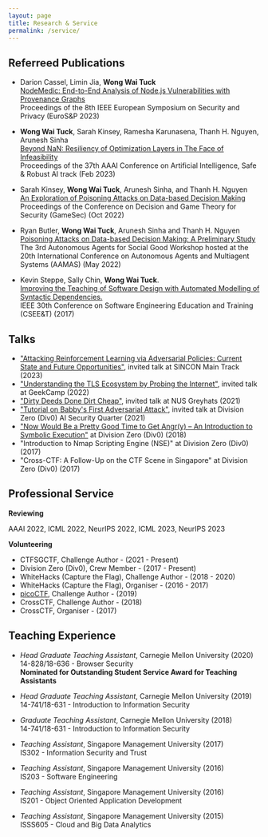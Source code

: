 ```yaml
---
layout: page
title: Research & Service
permalink: /service/
---
```


## Referreed Publications

- Darion Cassel, Limin Jia, **Wong Wai Tuck** <br/>
[NodeMedic: End-to-End Analysis of Node.js Vulnerabilities with Provenance Graphs](https://www.andrew.cmu.edu/user/liminjia/research/papers/nodemedic-eurosp23.pdf) <br/>
Proceedings of the 8th IEEE European Symposium on Security and Privacy (EuroS&P 2023)

- **Wong Wai Tuck**, Sarah Kinsey, Ramesha Karunasena, Thanh H. Nguyen, Arunesh Sinha <br/>
[Beyond NaN: Resiliency of Optimization Layers in The Face of Infeasibility](https://arxiv.org/abs/2202.06242) <br/>
Proceedings of the 37th AAAI Conference on Artificial Intelligence, Safe & Robust AI track (Feb 2023)

- Sarah Kinsey, **Wong Wai Tuck**, Arunesh Sinha, and Thanh H. Nguyen <br/>
[An Exploration of Poisoning Attacks on Data-based Decision Making](/docs/GameSec2022_PoisonAttack.pdf) <br/>
Proceedings of the Conference on Decision and Game Theory for Security (GameSec) (Oct 2022)

- Ryan Butler, **Wong Wai Tuck**, Arunesh Sinha and Thanh H. Nguyen <br/>
[Poisoning Attacks on Data-based Decision Making: A Preliminary Study](https://guaguakai.github.io/aasg2022/program/) <br/>
The 3rd Autonomous Agents for Social Good Workshop hosted at the 20th International Conference on Autonomous Agents and Multiagent Systems (AAMAS) (May 2022)

- Kevin Steppe, Sally Chin, **Wong Wai Tuck**. <br/>
[Improving the Teaching of Software Design with Automated Modelling of Syntactic Dependencies.](https://ieeexplore.ieee.org/document/8166695) <br/>
IEEE 30th Conference on Software Engineering Education and Training (CSEE&T) (2017)

## Talks

- ["Attacking Reinforcement Learning via Adversarial Policies: Current State and Future Opportunities"](https://www.infosec-city.com/schedule/sin-rl-con#:~:text=Attacking%20Reinforcement%20Learning%20via%20Adversarial%20Policies%3A%20Current%20State%20and%20Future%20Opportunities), invited talk at SINCON Main Track (2023)
- ["Understanding the TLS Ecosystem by Probing the Internet"](https://www.youtube.com/watch?v=jP8kSkVaG2g), invited talk at GeekCamp (2022)
- ["Dirty Deeds Done Dirt Cheap"](https://www.youtube.com/watch?v=iVEqlKigk5s), invited talk at NUS Greyhats (2021)
- ["Tutorial on Babby's First Adversarial Attack"](https://github.com/wongwaituck/adversarial-attack-ml-workshop), invited talk at Division Zero (Div0) AI Security Quarter (2021) 
- ["Now Would Be a Pretty Good Time to Get Angr(y) – An Introduction to Symbolic Execution"](https://github.com/wongwaituck/angr_workshop) at Division Zero (Div0) (2018) 
- "Introduction to Nmap Scripting Engine (NSE)" at Division Zero (Div0) (2017) 
- "Cross-CTF: A Follow-Up on the CTF Scene in Singapore" at Division Zero (Div0) (2017) 

## Professional Service

**Reviewing**

AAAI 2022, ICML 2022, NeurIPS 2022, ICML 2023, NeurIPS 2023

**Volunteering**

- CTFSGCTF, Challenge Author - (2021 - Present)
- Division Zero (Div0), Crew Member - (2017 - Present) 
- WhiteHacks (Capture the Flag), Challenge Author - (2018 - 2020)
- WhiteHacks (Capture the Flag), Organiser - (2016 - 2017)
- [picoCTF](https://picoctf.org/about.html), Challenge Author - (2019)
- CrossCTF, Challenge Author - (2018)
- CrossCTF, Organiser - (2017)

## Teaching Experience

- *Head Graduate Teaching Assistant*, Carnegie Mellon University (2020) <br/>
14-828/18-636 - Browser Security <br/>
**Nominated for Outstanding Student Service Award for Teaching Assistants**

- *Head Graduate Teaching Assistant*, Carnegie Mellon University (2019) <br/>
14-741/18-631 - Introduction to Information Security

- *Graduate Teaching Assistant*, Carnegie Mellon University (2018) <br/>
14-741/18-631 - Introduction to Information Security

- *Teaching Assistant*, Singapore Management University (2017) <br/>
IS302 - Information Security and Trust

- *Teaching Assistant*, Singapore Management University (2016) <br/>
IS203 - Software Engineering

- *Teaching Assistant*, Singapore Management University (2016) <br/>
IS201 - Object Oriented Application Development

- *Teaching Assistant*, Singapore Management University (2015) <br/>
ISSS605 -  Cloud and Big Data Analytics